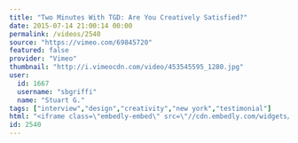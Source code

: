 ```yaml
---
title: "Two Minutes With TGD: Are You Creatively Satisfied?"
date: 2015-07-14 21:00:14 00:00
permalink: /videos/2540
source: "https://vimeo.com/69845720"
featured: false
provider: "Vimeo"
thumbnail: "http://i.vimeocdn.com/video/453545595_1280.jpg"
user:
  id: 1667
  username: "sbgriffi"
  name: "Stuart G."
tags: ["interview","design","creativity","new york","testimonial"]
html: "<iframe class=\"embedly-embed\" src=\"//cdn.embedly.com/widgets/media.html?src=https%3A%2F%2Fplayer.vimeo.com%2Fvideo%2F69845720&wmode=transparent&url=https%3A%2F%2Fvimeo.com%2F69845720&image=http%3A%2F%2Fi.vimeocdn.com%2Fvideo%2F453545595_1280.jpg&key=daaebf4d9cdd46779200162d0ca86e20&type=text%2Fhtml&schema=vimeo\" width=\"1920\" height=\"1080\" scrolling=\"no\" frameborder=\"0\" allowfullscreen></iframe>"
id: 2540
---
```


